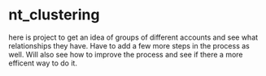 # nt_clustering

here is project to get an idea of groups of different accounts and see what relationships they have. Have to add a few more steps in the process as well. Will also see how to improve the process and see if there a more efficent way to do it.   
